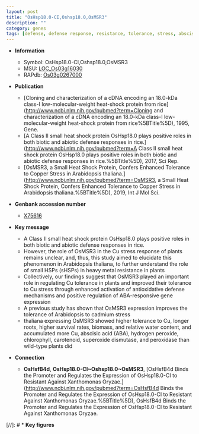 ```yaml
---
layout: post
title: "OsHsp18.0-CI,Oshsp18.0,OsMSR3"
description: ""
category: genes
tags: [defense, defense response, resistance, tolerance, stress, abscisic acid, cadmium, stress response]
---
```


* **Information**  
    + Symbol: OsHsp18.0-CI,Oshsp18.0,OsMSR3  
    + MSU: [LOC_Os03g16030](http://rice.uga.edu/cgi-bin/ORF_infopage.cgi?orf=LOC_Os03g16030)  
    + RAPdb: [Os03g0267000](https://rapdb.dna.affrc.go.jp/locus/?name=Os03g0267000)  

* **Publication**  
    + [Cloning and characterization of a cDNA encoding an 18.0-kDa class-I low-molecular-weight heat-shock protein from rice](http://www.ncbi.nlm.nih.gov/pubmed?term=Cloning and characterization of a cDNA encoding an 18.0-kDa class-I low-molecular-weight heat-shock protein from rice%5BTitle%5D), 1995, Gene.
    + [A Class II small heat shock protein OsHsp18.0 plays positive roles in both biotic and abiotic defense responses in rice.](http://www.ncbi.nlm.nih.gov/pubmed?term=A Class II small heat shock protein OsHsp18.0 plays positive roles in both biotic and abiotic defense responses in rice.%5BTitle%5D), 2017, Sci Rep.
    + [OsMSR3, a Small Heat Shock Protein, Confers Enhanced Tolerance to Copper Stress in Arabidopsis thaliana.](http://www.ncbi.nlm.nih.gov/pubmed?term=OsMSR3, a Small Heat Shock Protein, Confers Enhanced Tolerance to Copper Stress in Arabidopsis thaliana.%5BTitle%5D), 2019, Int J Mol Sci.

* **Genbank accession number**  
    + [X75616](http://www.ncbi.nlm.nih.gov/nuccore/X75616)

* **Key message**  
    + A Class II small heat shock protein OsHsp18.0 plays positive roles in both biotic and abiotic defense responses in rice.
    + However, the role of OsMSR3 in the Cu stress response of plants remains unclear, and, thus, this study aimed to elucidate this phenomenon in Arabidopsis thaliana, to further understand the role of small HSPs (sHSPs) in heavy metal resistance in plants
    + Collectively, our findings suggest that OsMSR3 played an important role in regulating Cu tolerance in plants and improved their tolerance to Cu stress through enhanced activation of antioxidative defense mechanisms and positive regulation of ABA-responsive gene expression
    + A previous study has shown that OsMSR3 expression improves the tolerance of Arabidopsis to cadmium stress
    + thaliana expressing OsMSR3 showed higher tolerance to Cu, longer roots, higher survival rates, biomass, and relative water content, and accumulated more Cu, abscisic acid (ABA), hydrogen peroxide, chlorophyll, carotenoid, superoxide dismutase, and peroxidase than wild-type plants did

* **Connection**  
    + __OsHsfB4d__, __OsHsp18.0-CI~Oshsp18.0~OsMSR3__, [OsHsfB4d Binds the Promoter and Regulates the Expression of OsHsp18.0-CI to Resistant Against Xanthomonas Oryzae.](http://www.ncbi.nlm.nih.gov/pubmed?term=OsHsfB4d Binds the Promoter and Regulates the Expression of OsHsp18.0-CI to Resistant Against Xanthomonas Oryzae.%5BTitle%5D), OsHsfB4d Binds the Promoter and Regulates the Expression of OsHsp18.0-CI to Resistant Against Xanthomonas Oryzae.

[//]: # * **Key figures**  


